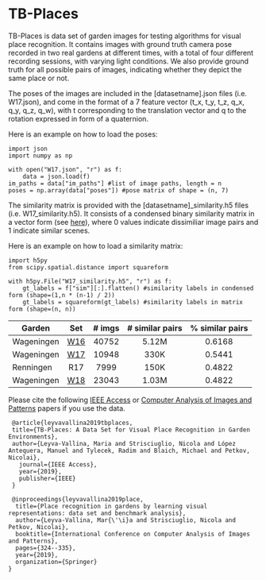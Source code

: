 # TB-Places
TB-Places is data set of garden images for testing algorithms for visual place recognition. It contains images with ground truth camera pose recorded in two real gardens at different times, with a total of four different recording sessions, with varying light conditions. We also provide ground truth for all possible pairs of images, indicating whether they depict the same place or not. 

The poses of the images are included in the \[datasetname].json files (i.e. W17.json), and come in the format of a 7 feature vector (t_x, t_y, t_z, q_x, q_y, q_z, q_w), with t corresponding to the translation vector and q to the rotation expressed in form of a quaternion.

Here is an example on how to load the poses:

```python3
import json
import numpy as np

with open("W17.json", "r") as f:
    data = json.load(f)
im_paths = data["im_paths"] #list of image paths, length = n
poses = np.array(data["poses"]) #pose matrix of shape = (n, 7)

```

The similarity matrix is provided with the \[datasetname]\_similarity.h5 files (i.e. W17\_similarity.h5). It consists of a condensed binary similarity matrix in a vector form (see [here](https://docs.scipy.org/doc/scipy-0.14.0/reference/generated/scipy.spatial.distance.squareform.html)), where 0 values indicate dissimiliar image pairs and 1 indicate similar scenes. 

Here is an example on how to load a similarity matrix:

```python3
import h5py
from scipy.spatial.distance import squareform

with h5py.File("W17_similarity.h5", "r") as f:
    gt_labels = f["sim"][:].flatten() #similarity labels in condensed form (shape=(1,n * (n-1) / 2))
    gt_labels = squareform(gt_labels) #similarity labels in matrix form (shape=(n, n))

```

| Garden     | Set | # imgs | # similar pairs | % similar pairs |
|------------|:---:|:------:|:---------------:|:---------------:|
| Wageningen | [W16](https://drive.google.com/drive/folders/1OhGArOsgo8T2idGGIWmxHTcML6lnj3jY?usp=sharing)|  40752 |      5.12M      |      0.6168     |
| Wageningen | [W17](https://drive.google.com/drive/folders/1kPHZgqD8akFQNpLgrCnQikOGpp4pSz5n?usp=sharing)|  10948 |       330K      |      0.5441     |
| Renningen  | R17|  7999  |       150K      |      0.4822     |
| Wageningen | [W18](https://drive.google.com/open?id=1OhGArOsgo8T2idGGIWmxHTcML6lnj3jY)|  23043 |       1.03M | 0.4822|


Please cite the following [IEEE Access](https://ieeexplore.ieee.org/document/8698240) or [Computer Analysis of Images and Patterns](https://link.springer.com/chapter/10.1007/978-3-030-29888-3_26) papers if you use the data.


```
 @article{leyvavallina2019tbplaces,
 title={TB-Places: A Data Set for Visual Place Recognition in Garden Environments}, 
 author={Leyva-Vallina, Maria and Strisciuglio, Nicola and López Antequera, Manuel and Tylecek, Radim and Blaich, Michael and Petkov, Nicolai}, 
   journal={IEEE Access}, 
   year={2019},
   publisher={IEEE}
 }
 
 @inproceedings{leyvavallina2019place,
  title={Place recognition in gardens by learning visual representations: data set and benchmark analysis},
  author={Leyva-Vallina, Mar{\'\i}a and Strisciuglio, Nicola and Petkov, Nicolai},
  booktitle={International Conference on Computer Analysis of Images and Patterns},
  pages={324--335},
  year={2019},
  organization={Springer}
}

```

